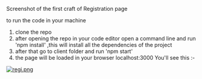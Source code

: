 Screenshot of the first craft of Registration page

to run the code in your machine 

1. clone the repo
2. after opening the repo in your code editor open a command line and 
        run 'npm install' ,this will install all the dependencies of the project
3. after that go to client folder and run 'npm start'
4. the page will be loaded in your browser localhost:3000
You'll see this :-

[![regi.png](https://i.postimg.cc/DyxQmRRW/regi.png)](https://postimg.cc/N5r2zCsY)

